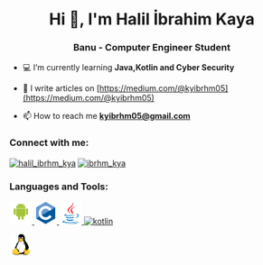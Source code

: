 
<h1 align="center">Hi 👋, I'm Halil İbrahim Kaya</h1>
<h3 align="center">Banu - Computer Engineer Student</h3>

<!-- <p align="left"> <a href="https://twitter.com/halil_ibrhm_kya" target="blank"><img src="https://img.shields.io/twitter/follow/halil_ibrhm_kya?logo=twitter&style=for-the-badge" alt="halil_ibrhm_kya" /></a> </p>
-->
- 💻 I’m currently learning **Java,Kotlin and Cyber Security**

- 📝 I write articles on [https://medium.com/@kyibrhm05](https://medium.com/@kyibrhm05)

- 📫 How to reach me **kyibrhm05@gmail.com**

<h3 align="left">Connect with me:</h3>
<p align="left">
<a href="https://twitter.com/halil_ibrhm_kya" target="blank"><img align="center" src="https://raw.githubusercontent.com/rahuldkjain/github-profile-readme-generator/master/src/images/icons/Social/twitter.svg" alt="halil_ibrhm_kya" height="30" width="40" /></a>
<a href="https://instagram.com/ibrhm_kya" target="blank"><img align="center" src="https://raw.githubusercontent.com/rahuldkjain/github-profile-readme-generator/master/src/images/icons/Social/instagram.svg" alt="ibrhm_kya" height="30" width="40" /></a>
<!-- <a href="https://discord.gg/3412" target="blank"><img align="center" src="https://raw.githubusercontent.com/rahuldkjain/github-profile-readme-generator/master/src/images/icons/Social/discord.svg" alt="3412" height="30" width="40" /></a>
</p>
-->

<h3 align="left">Languages and Tools:</h3>
<p align="left"> <a href="https://developer.android.com" target="_blank" rel="noreferrer"> <img src="https://raw.githubusercontent.com/devicons/devicon/master/icons/android/android-original-wordmark.svg" alt="android" width="40" height="40"/> </a> <a href="https://www.cprogramming.com/" target="_blank" rel="noreferrer"> <img src="https://raw.githubusercontent.com/devicons/devicon/master/icons/c/c-original.svg" alt="c" width="40" height="40"/> </a> <a href="https://www.java.com" target="_blank" rel="noreferrer"> <img src="https://raw.githubusercontent.com/devicons/devicon/master/icons/java/java-original.svg" alt="java" width="40" height="40"/> </a> <a href="https://kotlinlang.org" target="_blank" rel="noreferrer"> <img src="https://www.vectorlogo.zone/logos/kotlinlang/kotlinlang-icon.svg" alt="kotlin" width="40" height="40"/> 

</a> <a href="https://www.linux.org/" target="_blank" rel="noreferrer"> <img src="https://raw.githubusercontent.com/devicons/devicon/master/icons/linux/linux-original.svg" alt="linux" width="40" height="40"/> 

